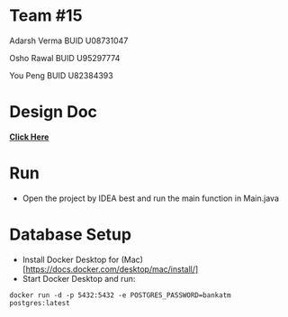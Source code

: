# Team #15
Adarsh Verma    BUID U08731047

Osho Rawal      BUID U95297774

You Peng        BUID U82384393


# Design Doc
**[Click Here](./Design.md)**

# Run

- Open the project by IDEA best and run the main function in Main.java

# Database Setup

- Install Docker Desktop for (Mac)[https://docs.docker.com/desktop/mac/install/]
- Start Docker Desktop and run:
```
docker run -d -p 5432:5432 -e POSTGRES_PASSWORD=bankatm postgres:latest
```